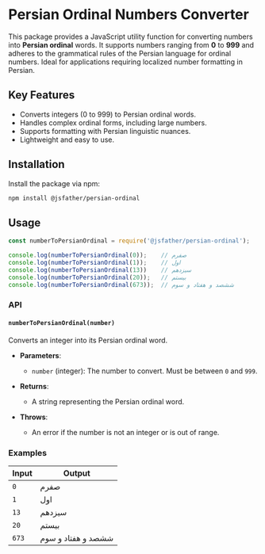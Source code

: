 # Persian Ordinal Numbers Converter

This package provides a JavaScript utility function for converting numbers into **Persian ordinal** words. It supports
numbers ranging from **0** to **999** and adheres to the grammatical rules of the Persian language for ordinal
numbers.
Ideal for applications requiring localized number formatting in Persian.

## Key Features

- Converts integers (0 to 999) to Persian ordinal words.
- Handles complex ordinal forms, including large numbers.
- Supports formatting with Persian linguistic nuances.
- Lightweight and easy to use.

## Installation

Install the package via npm:

```bash
npm install @jsfather/persian-ordinal
````

## Usage

```javascript
const numberToPersianOrdinal = require('@jsfather/persian-ordinal');

console.log(numberToPersianOrdinal(0));    // صفرم
console.log(numberToPersianOrdinal(1));    // اول
console.log(numberToPersianOrdinal(13))    // سیزدهم
console.log(numberToPersianOrdinal(20));   // بیستم
console.log(numberToPersianOrdinal(673));  // ششصد و هفتاد و سوم
```

### API

#### `numberToPersianOrdinal(number)`

Converts an integer into its Persian ordinal word.

- **Parameters**:
    - `number` (integer): The number to convert. Must be between `0` and `999`.

- **Returns**:
    - A string representing the Persian ordinal word.

- **Throws**:
    - An error if the number is not an integer or is out of range.

### Examples

| Input | Output             |
|-------|--------------------|
| `0`   | صفرم               |
| `1`   | اول                |
| `13`  | سیزدهم             |
| `20`  | بیستم              |
| `673` | ششصد و هفتاد و سوم |

